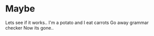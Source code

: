 # Maybe
Lets see if it works..
I'm a potato and I eat carrots
Go away grammar checker
Now its gone..
